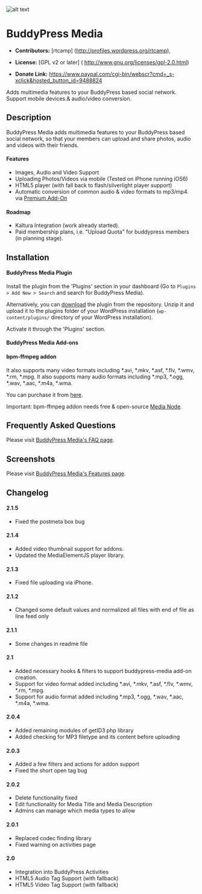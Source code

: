 ![alt text](https://plugins.svn.wordpress.org/buddypress-media/assets/banner-772x250.jpg)

# BuddyPress Media #

* **Contributors:** [rtcamp] (http://profiles.wordpress.org/rtcamp),

* **License:** [GPL v2 or later] ( http://www.gnu.org/licenses/gpl-2.0.html)

* **Donate Link:** https://www.paypal.com/cgi-bin/webscr?cmd=_s-xclick&hosted_button_id=9488824

Adds multimedia features to your BuddyPress based social network. Support mobile devices.& audio/video conversion.

## Description ##

BuddyPress Media adds multimedia features to your BuddyPress based social network, so that your members can upload and share photos, audio and videos with their friends.

#### Features ####
* Images, Audio and Video Support
* Uploading Photos/Videos via mobile (Tested on iPhone running iOS6)
* HTML5 player (with fall back to flash/silverlight player support)
* Automatic conversion of common audio & video formats to mp3/mp4. via [Premium Add-On](http://rtcamp.com/store/buddypress-media-ffmpeg-converter/ "Visit rtCamp's Store")

#### Roadmap ####
* Kaltura Integration (work already started).
* Paid membership plans, i.e. "Upload Quota" for buddypress members  (in planning stage).

## Installation ##

#### BuddyPress Media Plugin ####

Install the plugin from the 'Plugins' section in your dashboard (Go to `Plugins > Add New > Search` and search for BuddyPress Media).

Alternatively, you can [download](http://downloads.wordpress.org/plugin/buddypress-media.zip "Download BuddyPress Media") the plugin from the repository. Unzip it and upload it to the plugins folder of your WordPress installation (`wp-content/plugins/` directory of your WordPress installation).

Activate it through the 'Plugins' section.

#### BuddyPress Media Add-ons ####

#### bpm-ffmpeg addon ####

It also supports many video formats including *.avi, *.mkv, *.asf, *.flv, *.wmv, *.rm, *.mpg.
It also supports many audio formats including *.mp3, *.ogg, *.wav, *.aac, *.m4a, *.wma.

You can purchase it from [here](http://rtcamp.com/store/buddypress-media-ffmpeg-converter/ "Buy bpm-ffmpeg from rtCamp").

Important: bpm-ffmpeg addon needs free & open-source [Media Node](https://github.com/rtCamp/media-node "Media Node on GitHub").


## Frequently Asked Questions ##

Please visit [BuddyPress Media's FAQ page](http://rtcamp.com/buddypress-media/faq/ "Visit BuddyPress Media's FAQ page").

## Screenshots ##

Please visit [BuddyPress Media's Features page](http://rtcamp.com/buddypress-media/features/ "Visit BuddyPress Media's Features page").

## Changelog ##

#### 2.1.5 ####
* Fixed the postmeta box bug

#### 2.1.4 ####
* Added video thumbnail support for addons.
* Updated the MediaElementJS player library.

#### 2.1.3 ####
* Fixed file uploading via iPhone.

#### 2.1.2 ####
* Changed some default values and normalized all files with end of file as line feed only

#### 2.1.1 ####
* Some changes in readme file

#### 2.1 ####
* Added necessary hooks & filters to support buddypress-media add-on creation.
* Support for video format added including *.avi, *.mkv, *.asf, *.flv, *.wmv, *.rm, *.mpg.
* Support for audio format added including *.mp3, *.ogg, *.wav, *.aac, *.m4a, *.wma.

#### 2.0.4 ####
* Added remaining modules of getID3 php library
* Added checking for MP3 filetype and its content before uploading

#### 2.0.3 ####
* Added a few filters and actions for addon support
* Fixed the short open tag bug

#### 2.0.2 ####
* Delete functionality fixed
* Edit functionality for Media Title and Media Description
* Admins can manage which media types to allow

#### 2.0.1 ####
* Replaced codec finding library
* Fixed warning on activities page

#### 2.0 ####
* Integration into BuddyPress Activities
* HTML5 Audio Tag Support (with fallback)
* HTML5 Video Tag Support (with fallback)

